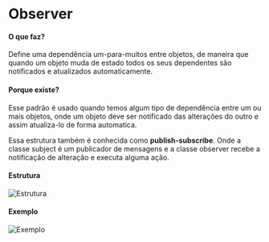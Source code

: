 # Observer

#### O que faz?

Define uma dependência um-para-muitos entre objetos, de maneira
que quando um objeto muda de estado todos os seus dependentes
são notificados e atualizados automaticamente.

#### Porque existe?

Esse padrão é usado quando temos algum tipo de dependência entre
um ou mais objetos, onde um objeto deve ser notificado das alterações
do outro e assim atualiza-lo de forma automatica.

Essa estrutura também é conhecida como **publish-subscribe**.
Onde a classe subject é um publicador de mensagens e a classe
observer recebe a notificação de alteração e executa alguma ação.

#### Estrutura

![Estrutura](https://i.ibb.co/7bFbfYf/estrutura-observer.png)

#### Exemplo

![Exemplo](https://i.ibb.co/SnVqyGm/exemplo-observer.png)